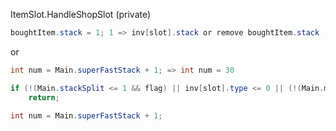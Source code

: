ItemSlot.HandleShopSlot (private)

```cs
boughtItem.stack = 1; 1 => inv[slot].stack or remove boughtItem.stack
```

or

```cs
int num = Main.superFastStack + 1; => int num = 30
```





```cs
if (!(Main.stackSplit <= 1 && flag) || inv[slot].type <= 0 || (!(Main.mouseItem.IsTheSameAs(inv[slot]) && ItemLoader.CanStack(Main.mouseItem, inv[slot])) && Main.mouseItem.type != 0))
	return;

int num = Main.superFastStack + 1;
```

